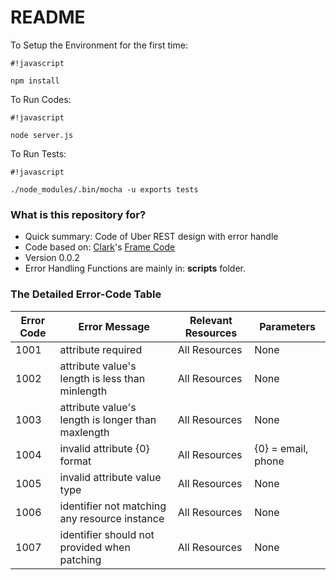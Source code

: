 # README #

To Setup the Environment for the first time:
```
#!javascript

npm install
```
To Run Codes:
```
#!javascript

node server.js
```
To Run Tests:
```
#!javascript

./node_modules/.bin/mocha -u exports tests
```

### What is this repository for? ###

* Quick summary: Code of Uber REST design with error handle 
* Code based on: [Clark](https://github.com/clarkjeria)'s [Frame Code](https://bitbucket.org/appcmusv/transportation-express-api)
* Version
0.0.2
* Error Handling Functions are mainly in: **scripts** folder.

### The Detailed Error-Code Table

Error Code  | Error Message    | Relevant Resources  | Parameters
----------- | ----------|------------ |-----
1001 | attribute required | All Resources | None
1002 | attribute value's length is less than minlength | All Resources | None
1003 | attribute value's length is longer than maxlength | All Resources | None
1004 | invalid attribute {0} format | All Resources | {0} = email, phone
1005 | invalid attribute value type | All Resources | None
1006 | identifier not matching any resource instance | All Resources | None
1007 | identifier should not provided when patching | All Resources | None